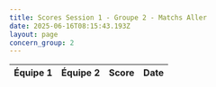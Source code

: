 ```yaml
---
title: Scores Session 1 - Groupe 2 - Matchs Aller
date: 2025-06-16T08:15:43.193Z
layout: page
concern_group: 2
---
```




| Équipe 1 | Équipe 2 | Score | Date |
|----------|----------|-------|------|

